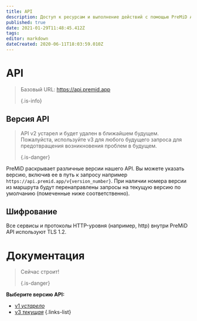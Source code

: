 ```yaml
---
title: API
description: Доступ к ресурсам и выполнение действий с помощью PreMiD API
published: true
date: 2021-01-29T11:48:45.412Z
tags:
editor: markdown
dateCreated: 2020-06-11T18:03:59.010Z
---
```


# API

> Базовый URL: https://api.premid.app 
> 
> {.is-info}

## Версия API
> API v2 устарел и будет удален в ближайшем будущем. Пожалуйста, используйте v3 для любого будущего запроса для предотвращения возникновения проблем в будущем. 
> 
> {.is-danger}

PreMiD раскрывает различные версии нашего API. Вы можете указать версию, включив ее в путь к запросу например `https://api.premid.app/v{version_number}`. При наличии номера версии из маршрута будут перенаправлены запросы на текущую версию по умолчанию (помеченные ниже соответственно).

## Шифрование

Все сервисы и протоколы HTTP-уровня (например, http) внутри PreMiD API используют TLS 1.2.

# Документация
> Сейчас строит! 
> 
> {.is-danger}

**Выберите версию API:**
- [v1 *устарело*](/dev/api/v2)
- [v3 *текущая*](/dev/api/v3)
{.links-list}